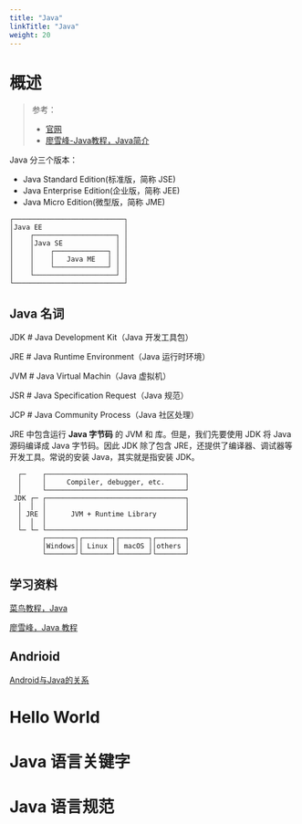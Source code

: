 ```yaml
---
title: "Java"
linkTitle: "Java"
weight: 20
---
```


# 概述
> 参考：
> - [官网](https://www.java.com/)
> - [廖雪峰-Java教程，Java简介](https://www.liaoxuefeng.com/wiki/1252599548343744/1255876875896416#0)

Java 分三个版本：
- Java Standard Edition(标准版，简称 JSE)
- Java Enterprise Edition(企业版，简称 JEE)
- Java Micro Edition(微型版，简称 JME)
```ascii
┌───────────────────────────┐
│Java EE                    │
│    ┌────────────────────┐ │
│    │Java SE             │ │
│    │    ┌─────────────┐ │ │
│    │    │   Java ME   │ │ │
│    │    └─────────────┘ │ │
│    └────────────────────┘ │
└───────────────────────────┘
```


## Java 名词
JDK # Java Development Kit（Java 开发工具包）

JRE # Java Runtime Environment（Java 运行时环境）

JVM # Java Virtual Machin（Java 虚拟机）

JSR # Java Specification Request（Java 规范）

JCP # Java Community Process（Java 社区处理）

JRE 中包含运行 **Java 字节码** 的 JVM 和 库。但是，我们先要使用 JDK 将 Java 源码编译成 Java 字节码。因此 JDK 除了包含 JRE，还提供了编译器、调试器等开发工具。常说的安装 Java，其实就是指安装 JDK。

```ascii
  ┌─    ┌──────────────────────────────────┐
  │     │     Compiler, debugger, etc.     │
  │     └──────────────────────────────────┘
 JDK ┌─ ┌──────────────────────────────────┐
  │  │  │                                  │
  │ JRE │      JVM + Runtime Library       │
  │  │  │                                  │
  └─ └─ └──────────────────────────────────┘
        ┌───────┐┌───────┐┌───────┐┌───────┐
        │Windows││ Linux ││ macOS ││others │
        └───────┘└───────┘└───────┘└───────┘
```


## 学习资料
[菜鸟教程，Java](https://www.runoob.com/java/java-tutorial.html)

[廖雪峰，Java 教程](https://www.liaoxuefeng.com/wiki/1252599548343744)



## Andrioid
[Android与Java的关系](https://zhuanlan.zhihu.com/p/340609888)

# Hello World


# Java 语言关键字


# Java 语言规范
